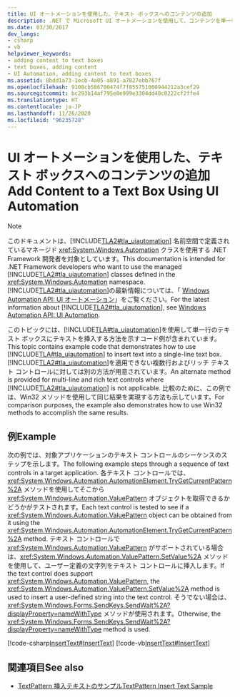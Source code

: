 ```yaml
---
title: UI オートメーションを使用した、テキスト ボックスへのコンテンツの追加
description: .NET で Microsoft UI オートメーションを使用して、コンテンツを単一行のテキスト ボックスに追加する方法の例をご覧ください。
ms.date: 03/30/2017
dev_langs:
- csharp
- vb
helpviewer_keywords:
- adding content to text boxes
- text boxes, adding content
- UI Automation, adding content to text boxes
ms.assetid: 8bdd1a73-1ecb-4a05-a891-a7827ebb767f
ms.openlocfilehash: 9108cb586700474f7f855751000944212a3cef29
ms.sourcegitcommit: bc293b14af795e0e999e3304dd40c0222cf2ffe4
ms.translationtype: HT
ms.contentlocale: ja-JP
ms.lasthandoff: 11/26/2020
ms.locfileid: "96235728"
---
```

# <a name="add-content-to-a-text-box-using-ui-automation"></a><span data-ttu-id="97c08-103">UI オートメーションを使用した、テキスト ボックスへのコンテンツの追加</span><span class="sxs-lookup"><span data-stu-id="97c08-103">Add Content to a Text Box Using UI Automation</span></span>

> [!NOTE]
> <span data-ttu-id="97c08-104">このドキュメントは、[!INCLUDE[TLA2#tla_uiautomation](../../../includes/tla2sharptla-uiautomation-md.md)] 名前空間で定義されているマネージド <xref:System.Windows.Automation> クラスを使用する .NET Framework 開発者を対象としています。</span><span class="sxs-lookup"><span data-stu-id="97c08-104">This documentation is intended for .NET Framework developers who want to use the managed [!INCLUDE[TLA2#tla_uiautomation](../../../includes/tla2sharptla-uiautomation-md.md)] classes defined in the <xref:System.Windows.Automation> namespace.</span></span> <span data-ttu-id="97c08-105">[!INCLUDE[TLA2#tla_uiautomation](../../../includes/tla2sharptla-uiautomation-md.md)]の最新情報については、「 [Windows Automation API: UI オートメーション](/windows/win32/winauto/entry-uiauto-win32)」をご覧ください。</span><span class="sxs-lookup"><span data-stu-id="97c08-105">For the latest information about [!INCLUDE[TLA2#tla_uiautomation](../../../includes/tla2sharptla-uiautomation-md.md)], see [Windows Automation API: UI Automation](/windows/win32/winauto/entry-uiauto-win32).</span></span>  
  
 <span data-ttu-id="97c08-106">このトピックには、[!INCLUDE[TLA#tla_uiautomation](../../../includes/tlasharptla-uiautomation-md.md)]を使用して単一行のテキスト ボックスにテキストを挿入する方法を示すコード例が含まれています。</span><span class="sxs-lookup"><span data-stu-id="97c08-106">This topic contains example code that demonstrates how to use [!INCLUDE[TLA#tla_uiautomation](../../../includes/tlasharptla-uiautomation-md.md)] to insert text into a single-line text box.</span></span> <span data-ttu-id="97c08-107">[!INCLUDE[TLA2#tla_uiautomation](../../../includes/tla2sharptla-uiautomation-md.md)]を適用できない複数行およびリッチ テキスト コントロールに対しては別の方法が用意されています。</span><span class="sxs-lookup"><span data-stu-id="97c08-107">An alternate method is provided for multi-line and rich text controls where [!INCLUDE[TLA2#tla_uiautomation](../../../includes/tla2sharptla-uiautomation-md.md)] is not applicable.</span></span> <span data-ttu-id="97c08-108">比較のために、この例では、Win32 メソッドを使用して同じ結果を実現する方法も示しています。</span><span class="sxs-lookup"><span data-stu-id="97c08-108">For comparison purposes, the example also demonstrates how to use Win32 methods to accomplish the same results.</span></span>  
  
## <a name="example"></a><span data-ttu-id="97c08-109">例</span><span class="sxs-lookup"><span data-stu-id="97c08-109">Example</span></span>  

 <span data-ttu-id="97c08-110">次の例では、対象アプリケーションのテキスト コントロールのシーケンスのステップを示します。</span><span class="sxs-lookup"><span data-stu-id="97c08-110">The following example steps through a sequence of text controls in a target application.</span></span> <span data-ttu-id="97c08-111">各テキスト コントロールでは、<xref:System.Windows.Automation.AutomationElement.TryGetCurrentPattern%2A> メソッドを使用してそこから <xref:System.Windows.Automation.ValuePattern> オブジェクトを取得できるかどうかがテストされます。</span><span class="sxs-lookup"><span data-stu-id="97c08-111">Each text control is tested to see if a <xref:System.Windows.Automation.ValuePattern> object can be obtained from it using the <xref:System.Windows.Automation.AutomationElement.TryGetCurrentPattern%2A> method.</span></span> <span data-ttu-id="97c08-112">テキスト コントロールで <xref:System.Windows.Automation.ValuePattern> がサポートされている場合は、<xref:System.Windows.Automation.ValuePattern.SetValue%2A> メソッドを使用して、ユーザー定義の文字列をテキスト コントロールに挿入します。</span><span class="sxs-lookup"><span data-stu-id="97c08-112">If the text control does support <xref:System.Windows.Automation.ValuePattern>, the <xref:System.Windows.Automation.ValuePattern.SetValue%2A> method is used to insert a user-defined string into the text control.</span></span> <span data-ttu-id="97c08-113">そうでない場合は、<xref:System.Windows.Forms.SendKeys.SendWait%2A?displayProperty=nameWithType> メソッドが使用されます。</span><span class="sxs-lookup"><span data-stu-id="97c08-113">Otherwise, the <xref:System.Windows.Forms.SendKeys.SendWait%2A?displayProperty=nameWithType> method is used.</span></span>  
  
 [!code-csharp[InsertText#InsertText](../../../samples/snippets/csharp/VS_Snippets_Wpf/InsertText/CSharp/Window1.xaml.cs#inserttext)]
 [!code-vb[InsertText#InsertText](../../../samples/snippets/visualbasic/VS_Snippets_Wpf/InsertText/VisualBasic/Window1.xaml.vb#inserttext)]  
  
## <a name="see-also"></a><span data-ttu-id="97c08-114">関連項目</span><span class="sxs-lookup"><span data-stu-id="97c08-114">See also</span></span>

- <span data-ttu-id="97c08-115">[TextPattern 挿入テキストのサンプル](/previous-versions/dotnet/netframework-3.5/ms771478(v=vs.90))</span><span class="sxs-lookup"><span data-stu-id="97c08-115">[TextPattern Insert Text Sample](/previous-versions/dotnet/netframework-3.5/ms771478(v=vs.90))</span></span>

